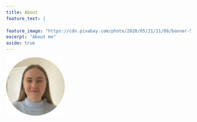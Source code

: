 ```yaml
---
title: About
feature_text: |
 
feature_image: "https://cdn.pixabay.com/photo/2020/05/21/11/08/banner-5200269_1280.jpg"
excerpt: "About me"
aside: true
---
```

![Profile](assets/me.png)


